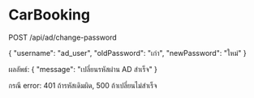 # CarBooking

POST /api/ad/change-password

{
  "username": "ad_user",
  "oldPassword": "เก่า",
  "newPassword": "ใหม่"
}

ผลลัพธ์: { "message": "เปลี่ยนรหัสผ่าน AD สำเร็จ" }

กรณี error: 401 ถ้ารหัสเดิมผิด, 500 ถ้าเปลี่ยนไม่สำเร็จ